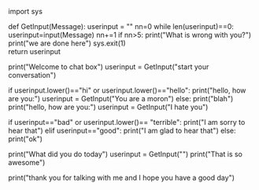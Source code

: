 import sys

def GetInput(Message):
    userinput = ""
    nn=0
    while len(userinput)==0:
        userinput=input(Message)
        nn+=1
        if nn>5:
            print("What is wrong with you?")
            print("we are done here")
            sys.exit(1)      
    return userinput

print("Welcome to chat box")
userinput = GetInput("start your conversation")

if userinput.lower()=="hi" or userinput.lower()=="hello":
    print("hello, how are you:")
    userinput = GetInput("You are a moron")
else:
    print("blah")
    print("hello, how are you:")
    userinput = GetInput("I hate you")

if userinput=="bad" or userinput.lower()== "terrible":
    print("I am sorry to hear that")
elif userinput=="good":
    print("I am glad to hear that")
else:
    print("ok")

print("What did you do today")
userinput = GetInput("")
print("That is so awesome")



print("thank you for talking with me and I hope you have a good day")


